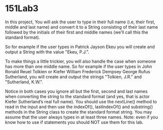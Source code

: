 # 151Lab3

In this project,
You will ask the user to type in their full name (i.e, their first, middle and last name) and convert it to a
String consisting of their last name followed by the initials of their first and middle names (we’ll
call this the standard format). 

So for example if the user types in Patrick Jayson Ekeu
you will create and output a String with the value "Ekeu, P.J.". 

To make things a little trickier, you will also handle the case when someone has more than one middle name. 
So for example if the user types in
John Ronald Reuel Tolkien
or
Kiefer William Frederick Dempsey George Rufus Sutherland,
you will create and output the strings "Tolkien, J.R." and "Sutherland, K.W.". 

Notice in both cases you ignore all but the first, second and last names when converting the string to the standard
format (and yes, that is actor Kiefer Sutherland’s real full name).
You should use the nextLine() method to read in the input and then use the indexOf(),
lastIndexOf() and substring() methods in the String class to create the standard format
string. You may assume that the user always types in at least three names. Note: even if you know
how to use if statements you should NOT use them for this lab.
